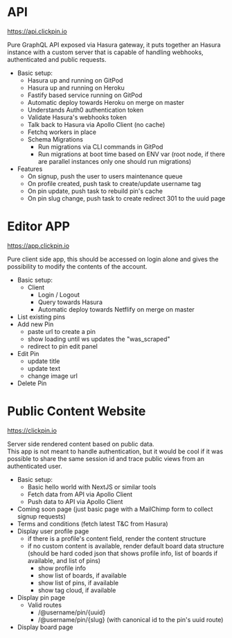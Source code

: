 # API
https://api.clickpin.io

Pure GraphQL API exposed via Hasura gateway, it puts together an Hasura instance with
a custom server that is capable of handling webhooks, authenticated and public requests.

- Basic setup:
  - Hasura up and running on GitPod
  - Hasura up and running on Heroku
  - Fastify based service running on GitPod
  - Automatic deploy towards Heroku on merge on master
  - Understands Auth0 authentication token
  - Validate Hasura's webhooks token
  - Talk back to Hasura via Apollo Client (no cache)
  - Fetchq workers in place
  - Schema Migrations
    - Run migrations via CLI commands in GitPod
    - Run migrations at boot time based on ENV var 
      (root node, if there are parallel instances only one should run migrations)
- Features
  - On signup, push the user to users maintenance queue
  - On profile created, push task to create/update username tag
  - On pin update, push task to rebuild pin's cache
  - On pin slug change, push task to create redirect 301 to the uuid page

# Editor APP
https://app.clickpin.io

Pure client side app, this should be accessed on login alone and gives
the possibility to modify the contents of the account.

- Basic setup:
  - Client
    - Login / Logout
    - Query towards Hasura
    - Automatic deploy towards Netflify on merge on master
- List existing pins
- Add new Pin
  - paste url to create a pin
  - show loading until ws updates the "was_scraped"
  - redirect to pin edit panel
- Edit Pin
  - update title
  - update text
  - change image url
- Delete Pin



# Public Content Website
https://clickpin.io

Server side rendered content based on public data.  
This app is not meant to handle authentication, but it would be cool
if it was possible to share the same session id and trace public
views from an authenticated user.

- Basic setup:
  - Basic hello world with NextJS or similar tools
  - Fetch data from API via Apollo Client
  - Push data to API via Apollo Client
- Coming soon page
  (just basic page with a MailChimp form to collect signup requests)
- Terms and conditions
  (fetch latest T&C from Hasura)
- Display user profile page
  - if there is a profile's content field, render the content structure
  - if no custom content is available, render default board data structure
    (should be hard coded json that shows profile info, list of boards if available, and list of pins)
    - show profile info
    - show list of boards, if available
    - show list of pins, if available
    - show tag cloud, if available
- Display pin page
  - Valid routes
    - /@username/pin/{uuid}
    - /@username/pin/{slug}
      (with canonical id to the pin's uuid route)
- Display board page

